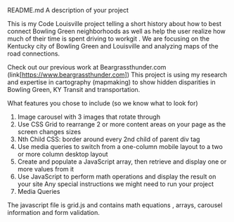 README.md
A description of your project

This is my Code Louisville project telling a short history about how to best connect Bowling Green neighborhoods as well as help the user realize how much of their time is spent driving to workgit . We are focusing on the Kentucky city of Bowling Green and Louisville and analyzing maps of the road connections. 




Check out our previous work at Beargrassthunder.com (link[https://www.beargrassthunder.com])
This project is using my research and expertise in cartography (mapmaking) to show hidden disparities in Bowling Green, KY Transit and transportation.
 
What features you chose to include (so we know what to look for)

1. Image carousel with 3 images that rotate through
2. Use CSS Grid to rearrange 2 or more content areas on your page as the screen changes sizes
3. Nth Child CSS:   border around every 2nd child of parent div tag
4. Use media queries to switch from a one-column mobile layout to a two or more column desktop layout 
5. Create and populate a JavaScript array, then retrieve and display one or more values from it
6. Use JavaScript to perform math operations and display the result on your site
Any special instructions we might need to run your project
7. Media Queries 




The javascript file is grid.js and contains math equations , arrays, carousel information and form validation.

